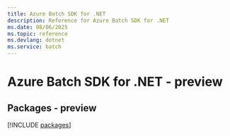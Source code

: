 ```yaml
---
title: Azure Batch SDK for .NET
description: Reference for Azure Batch SDK for .NET
ms.date: 08/06/2025
ms.topic: reference
ms.devlang: dotnet
ms.service: batch
---
```

# Azure Batch SDK for .NET - preview
## Packages - preview
[!INCLUDE [packages](batch-index.md)]